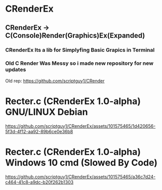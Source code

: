 # CRenderEx
## CRenderEx -> C(Console)Render(Graphics)Ex(Expanded)
### CRenderEx Its a lib for Simplyfing Basic Grapics in Terminal
###
### Old C Render Was Messy so i made new repository for new updates
Old rep: https://github.com/scriptguy1/CRender


# Recter.c (CRenderEx 1.0-alpha) GNU/LINUX Debian
https://github.com/scriptguy1/CRenderEx/assets/101575465/1d420656-5f3d-4f12-aa92-89b6ce0e36b8


# Recter.c (CRenderEx 1.0-alpha) Windows 10 cmd (Slowed By Code)
https://github.com/scriptguy1/CRenderEx/assets/101575465/a36c7d24-c464-41c8-a9dc-b20f262b1303
